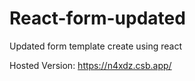 # React-form-updated


Updated form template create using react

Hosted Version: https://n4xdz.csb.app/
